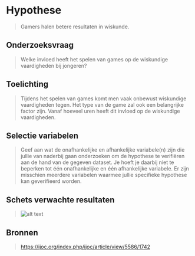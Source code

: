 # Hypothese

> Gamers halen betere resultaten in wiskunde.

## Onderzoeksvraag

> Welke invloed heeft het spelen van games op de wiskundige vaardigheden bij jongeren?

## Toelichting

> Tijdens het spelen van games komt men vaak onbewust wiskundige vaardigheden tegen. Het type van de game zal ook een belangrijke factor zijn. Vanaf hoeveel uren heeft dit invloed op de wiskundige vaardigheden.

## Selectie variabelen

> Geef aan wat de onafhankelijke en afhankelijke variabele(n) zijn die jullie van naderbij gaan onderzoeken om de hypothese te verifiëren aan de hand van de gegeven dataset. Je hoeft je daarbij niet te beperken tot één onafhankelijke en één afhankelijke variabele. Er zijn misschien meerdere variabelen waarmee jullie specifieke hypothese kan geverifieerd worden.


## Schets verwachte resultaten

> ![alt text](https://i.imgur.com/P1VrOhb.png "grafiek")


## Bronnen

> https://ijoc.org/index.php/ijoc/article/view/5586/1742
